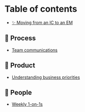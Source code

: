 # Table of contents

* [✨ Moving from an IC to an EM](README.md)

## 👣 Process

* [Team communications](process/team-communications.md)

## 🔨 Product

* [Understanding business priorities](product/understanding-business-priorities.md)

## 👫 People

* [Weekly 1-on-1s](people/weekly-1-on-1s.md)

